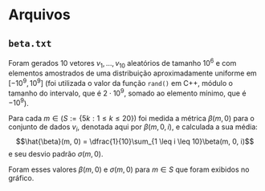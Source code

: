 # Arquivos

## `beta.txt`

Foram gerados $10$ vetores $v_1, \dotsc, v_{10}$ aleatórios de tamanho $10^6$
e com elementos amostrados de uma distribuição aproximadamente uniforme em
$[-10^9, 10^9]$ (foi utilizada o valor da função `rand()` em C++,
módulo o tamanho do intervalo, que é $2 \cdot 10^9$,
somado ao elemento mínimo, que é $-10^9$).

Para cada $m \in (S := \{5k: 1 \leq k \leq 20\})$ foi medida a métrica
$\beta(m, 0)$ para o conjunto de dados $v_i$, denotada aqui por
$\beta(m, 0, i)$, e calculada a sua média:
$$\hat{\beta}(m, 0) = \dfrac{1}{10}\sum_{1 \leq i \leq 10}\beta(m, 0, i)$$
e seu desvio padrão $\sigma(m, 0)$.

Foram esses valores $\beta(m, 0)$ e $\sigma(m, 0)$ para $m \in S$ que foram
exibidos no gráfico.
